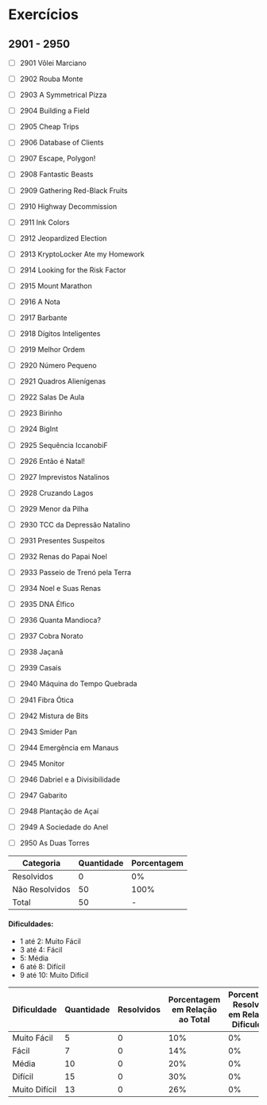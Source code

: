 # Exercícios
## 2901 - 2950

- [ ] 2901	Vôlei Marciano
- [ ] 2902	Rouba Monte
- [ ] 2903	A Symmetrical Pizza
- [ ] 2904	Building a Field
- [ ] 2905	Cheap Trips
- [ ] 2906	Database of Clients
- [ ] 2907	Escape, Polygon!
- [ ] 2908	Fantastic Beasts
- [ ] 2909	Gathering Red-Black Fruits
- [ ] 2910	Highway Decommission
- [ ] 2911	Ink Colors
- [ ] 2912	Jeopardized Election
- [ ] 2913	KryptoLocker Ate my Homework
- [ ] 2914	Looking for the Risk Factor
- [ ] 2915	Mount Marathon
- [ ] 2916	A Nota
- [ ] 2917	Barbante
- [ ] 2918	Dígitos Inteligentes
- [ ] 2919	Melhor Ordem
- [ ] 2920	Número Pequeno
- [ ] 2921	Quadros Alienígenas
- [ ] 2922	Salas De Aula
- [ ] 2923	Birinho
- [ ] 2924	BigInt
- [ ] 2925	Sequência IccanobiF
- [ ] 2926	Então é Natal!
- [ ] 2927	Imprevistos Natalinos
- [ ] 2928	Cruzando Lagos
- [ ] 2929	Menor da Pilha
- [ ] 2930	TCC da Depressão Natalino
- [ ] 2931	Presentes Suspeitos
- [ ] 2932	Renas do Papai Noel
- [ ] 2933	Passeio de Trenó pela Terra
- [ ] 2934	Noel e Suas Renas
- [ ] 2935	DNA Élfico
- [ ] 2936	Quanta Mandioca?
- [ ] 2937	Cobra Norato
- [ ] 2938	Jaçanã
- [ ] 2939	Casais
- [ ] 2940	Máquina do Tempo Quebrada
- [ ] 2941	Fibra Ótica
- [ ] 2942	Mistura de Bits
- [ ] 2943	Smider Pan
- [ ] 2944	Emergência em Manaus
- [ ] 2945	Monitor
- [ ] 2946	Dabriel e a Divisibilidade
- [ ] 2947	Gabarito
- [ ] 2948	Plantação de Açaí
- [ ] 2949	A Sociedade do Anel
- [ ] 2950	As Duas Torres



| Categoria  | Quantidade | Porcentagem |
| ------------- | ------------- | ------------- |
| Resolvidos | 0 | 0% |
| Não Resolvidos  | 50 | 100% |
| Total  | 50 | - |

#### Dificuldades:
- 1 até 2: Muito Fácil
- 3 até 4: Fácil
- 5: Média
- 6 até 8: Difícil
- 9 até 10: Muito Difícil

| Dificuldade | Quantidade | Resolvidos | Porcentagem em Relação ao Total | Porcentagem Resolvidos em Relação à Dificuldade|
| ------------- | ------------- | ------------- | ------------- | ------------- |
| Muito Fácil | 5 | 0 | 10% | 0% |
| Fácil | 7 | 0 | 14% | 0% |
| Média | 10 | 0 | 20% | 0% |
| Difícil | 15 | 0 | 30% | 0% |
| Muito Difícil | 13 | 0 | 26% | 0% |
